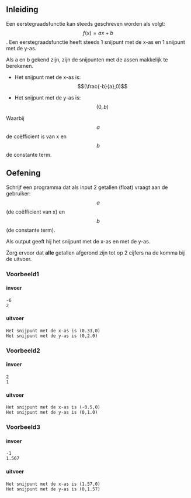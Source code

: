 ## Inleiding
Een eerstegraadsfunctie kan steeds geschreven worden als volgt: $$f(x)=ax+b$$. Een eerstegraadsfunctie heeft steeds 1 snijpunt met de x-as en 1 snijpunt met de y-as.

Als a en b gekend zijn, zijn de snijpunten met de assen makkelijk te berekenen. 

* Het snijpunt met de x-as is: $$(\frac{-b}{a},0)$$

* Het snijpunt met de y-as is: $$(0,b)$$

Waarbij $$a$$ de coëfficient is van x en $$b$$ de constante term.

## Oefening

Schrijf een programma dat als input 2 getallen (float) vraagt aan de gebruiker: $$a$$ (de coëfficient  van x) en $$b$$ (de constante term).

Als output geeft hij het snijpunt met de x-as en met de y-as.

Zorg ervoor dat **alle** getallen afgerond zijn tot op 2 cijfers na de komma bij de uitvoer.

### Voorbeeld1

#### invoer

```console?lang=python&prompt=>>>
-6
2
```
#### uitvoer
```console?lang=python&prompt=>>>
Het snijpunt met de x-as is (0.33,0)
Het snijpunt met de y-as is (0,2.0)
```

### Voorbeeld2

#### invoer

```console?lang=python&prompt=>>>
2
1
```
#### uitvoer
```console?lang=python&prompt=>>>
Het snijpunt met de x-as is (-0.5,0)
Het snijpunt met de y-as is (0,1.0)
```

### Voorbeeld3

#### invoer

```console?lang=python&prompt=>>>
-1
1.567
```

#### uitvoer
```console?lang=python&prompt=>>>
Het snijpunt met de x-as is (1.57,0)
Het snijpunt met de y-as is (0,1.57)
```
